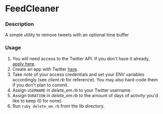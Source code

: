 # FeedCleaner

### Description

A simple utility to remove tweets with an optional time buffer

### Usage

1) You will need access to the Twitter API. If you don't have it already, [apply here](https://developer.twitter.com/en/apply-for-access).
2) Create an app with Twitter [here](https://developer.twitter.com/en/apps).
3) Take note of your access credentials and set your ENV variables accordingly (see *client.rb* for reference). You may also hard-code them if you don't plan to commit.
4) Assign `USERNAME` in *delete_em.rb* to your Twitter username.
5) Assign `DURATION` in *delete_em.rb* to the amount of days of activity you'd like to keep (0 for none).
6) Run `ruby delete_em.rb` from the lib directory.
